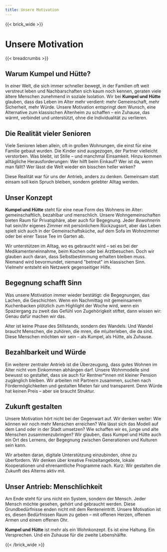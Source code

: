 ```yaml
---
title: Unsere Motivation
---
```

{{< brick_wide >}}

# Unsere Motivation

{{< breadcrumbs >}}

## Warum Kumpel und Hütte?

In einer Welt, die sich immer schneller bewegt, in der Familien oft weit verstreut leben und Nachbarschaften sich kaum noch kennen, geraten viele ältere Menschen zunehmend in soziale Isolation. Wir bei **Kumpel und Hütte** glauben, dass das Leben im Alter mehr verdient: mehr Gemeinschaft, mehr Sicherheit, mehr Würde. Unsere Motivation entspringt dem Wunsch, eine Alternative zum klassischen Altenheim zu schaffen – ein Zuhause, das wärmt, verbindet und unterstützt, ohne die Individualität zu verlieren.

## Die Realität vieler Senioren

Viele Senioren leben allein, oft in großen Wohnungen, die einst für eine Familie gebaut wurden. Die Kinder sind ausgezogen, der Partner vielleicht verstorben. Was bleibt, ist Stille – und manchmal Einsamkeit. Hinzu kommen alltägliche Herausforderungen: Wer hilft beim Einkauf? Wer ist da, wenn man fällt? Wer lässt die Welt wieder ein bisschen heller wirken?

Diese Realität war für uns der Antrieb, anders zu denken. Gemeinsam statt einsam soll kein Spruch bleiben, sondern gelebter Alltag werden.

## Unser Konzept

**Kumpel und Hütte** steht für eine neue Form des Wohnens im Alter: gemeinschaftlich, bezahlbar und menschlich. Unsere Wohngemeinschaften bieten Raum für Privatsphäre, aber auch für Begegnung. Jede*r Bewohner*in hat sein/ihr eigenes Zimmer mit persönlichem Rückzugsort, aber das Leben spielt sich auch in der Gemeinschaftsküche, auf dem Sofa im Wohnzimmer oder bei einer Tasse Tee im Garten ab.

Wir unterstützen im Alltag, wo es gebraucht wird – sei es bei der Medikamenteneinnahme, beim Kochen oder bei Arztbesuchen. Doch wir glauben auch daran, dass Selbstbestimmung erhalten bleiben muss. Niemand wird bevormundet, niemand "betreut" im klassischen Sinn. Vielmehr entsteht ein Netzwerk gegenseitiger Hilfe.

## Begegnung schafft Sinn

Was unsere Motivation immer wieder bestätigt: die Begegnungen, das Lachen, die Geschichten. Wenn ein Nachmittag mit gemeinsamem Kuchenbacken plötzlich zum Highlight der Woche wird, wenn ein Spaziergang zu zweit das Gefühl von Zugehörigkeit stiftet, dann wissen wir: Genau dafür machen wir das.

Alter ist keine Phase des Stillstands, sondern des Wandels. Und Wandel braucht Menschen, die zuhören, die mren, die m\uiterleben, die da sind. Diese Menschen möchten wir sein – als Kumpel, als Hütte, als Zuhause.

## Bezahlbarkeit und Würde

Ein weiterer zentraler Antrieb ist die Überzeugung, dass gutes Wohnen im Alter nicht vom Einkommen abhängen darf. Unsere Wohnmodelle sind bewusst so gestaltet, dass sie auch für Rentner\*innen mit kleiner Pension zugänglich bleiben. Wir arbeiten mit Partnern zusammen, suchen nach Fördermöglichkeiten und gestalten Mieten fair und transparent. Denn Würde hat keinen Preis – aber sie braucht Struktur.

## Zukunft gestalten

Unsere Motivation hört nicht bei der Gegenwart auf. Wir denken weiter: Wie können wir noch mehr Menschen erreichen? Wie lässt sich das Modell auf dem Land oder in der Stadt umsetzen? Wie schaffen wir es, junge und alte Menschen zusammenzubringen? Wir glauben, dass Kumpel und Hütte auch ein Ort des Lernens, der Begegnung zwischen Generationen und Kulturen sein kann.

Wir arbeiten daran, digitale Unterstützung einzubinden, ohne zu überfordern. Wir denken über kreative Freizeitangebote, lokale Kooperationen und ehrenamtliche Programme nach. Kurz: Wir gestalten die Zukunft des Alterns aktiv mit.

## Unser Antrieb: Menschlichkeit

Am Ende steht für uns nicht ein System, sondern der Mensch. Jeder Mensch möchte gesehen, gehört und gebraucht werden. Diese Grundbedürfnisse enden nicht mit dem Renteneintritt. Unsere Motivation ist es, diesen Bedürfnissen Raum zu geben – mit offenen Herzen, offenen Armen und einem offenen Ohr.

**Kumpel und Hütte** ist mehr als ein Wohnkonzept. Es ist eine Haltung. Ein Versprechen. Und ein Zuhause für die zweite Lebenshälfte.

{{< /brick_wide >}}